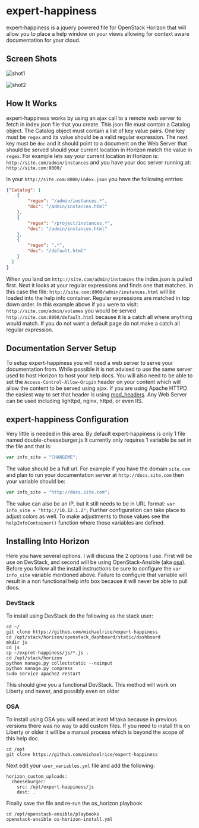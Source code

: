 # expert-happiness

expert-happiness is a jquery powered file for OpenStack Horizon that will allow you to place a help window on your
views allowing for context aware documentation for your cloud.

## Screen Shots
![shot1](http://i.imgur.com/qPxJAHm.png)

![shot2](http://i.imgur.com/wSukr0T.png)


## How It Works
expert-happiness works by using an ajax call to a remote web server to fetch in index.json file that you create. This
json file must contain a Catalog object. The Catalog object must contain a list of key value pairs. One key must be
`regex` and its value should be a valid regular expression. The next key must be `doc` and it should point to a document
on the Web Server that should be served should your current location in Horizon match the value in `regex`. For example
lets say your current location in Horizon is: `http://site.com/admin/instances` and you have your doc server running at:
`http://site.com:8000/`

In your `http://site.com:8000/index.json` you have the following entries:

```json
{"Catalog": [
    {
        "regex": "/admin/instances.*",
        "doc": "/admin/instances.html"
    },
    {
        "regex": "/project/instances.*",
        "doc": "/admin/instances.html"
    },
    {
        "regex": ".*",
        "doc": "/default.html"
    }
  ]
}
```
When you land on `http://site.com/admin/instances` the index.json is pulled first. Next it looks at your regular
expressions and finds one that matches. In this case the file: `http://site.com:8000/admin/instances.html` will be
loaded into the help info container. Regular expressions are matched in top down order. In this example above if you were
to visit: `http://site.com/admin/volumes` you would be served `http://site.com:8000/default.html` because it is a catch all
where anything would match. If you do not want a default page do not make a catch all regular expression.

## Documentation Server Setup

To setup expert-happiness you will need a web server to serve your documentation from. While possible it is not advised
to use the same server used to host Horizon to host your help docs. You will also need to be able to set the
`Access-Control-Allow-Origin` header on your content which will allow the content to be served using ajax. If you are
using Apache HTTPD the easiest way to set that header is using [mod_headers](http://httpd.apache.org/docs/current/mod/mod_headers.html).
Any Web Server can be used including lighttpd, nginx, httpd, or even IIS.


## expert-happiness Configuration

Very little is needed in this area. By default expert-happiness is only 1 file named double-cheeseburger.js It currently
only requires 1 variable be set in the file and that is:

```javascript
var info_site = "CHANGEME";
```
The value should be a full url. For example if you have the domain `site.com` and plan to run your documentation server
at `http://docs.site.com` then your variable should be:

```javascript
var info_site = "http://docs.site.com";
```

The value can also be an IP, but it still needs to be in URL format: `var info_site = "http://10.12.1.2";` Further configuration
can take place to adjust colors as well. To make adjustments to those values see the `helpInfoContainer()` function where
those variables are defined.


## Installing Into Horizon

Here you have several options. I will discuss the 2 options I use. First will be use on DevStack, and second will be using
OpenStack-Ansible (aka [osa](https://github.com/openstack/openstack-ansible)). Before you follow all the install instructions
be sure to configure the `var info_site` variable mentioned above. Failure to configure that variable will result in a
non functional help info box because it will never be able to pull docs.


### DevStack

To install using DevStack do the following as the stack user:

    cd ~/
    git clone https://github.com/michaelrice/expert-happiness
    cd /opt/stack/horizon/openstack_dashboard/static/dashboard
    mkdir js
    cd js
    cp ~/expret-happiness/js/*.js .
    cd /opt/stack/horizon
    python manage.py collectstatic --noinput
    python manage.py compress
    sudo service apache2 restart

This should give you a functional DevStack. This method will work on Liberty and newer, and possibly even on older

### OSA

To install using OSA you will need at least Mitaka because in previous versions there was no way to add custom files. If
you need to install this on Liberty or older it will be a manual process which is beyond the scope of this help doc.

    cd /opt
    git clone https://github.com/michaelrice/expert-happiness

Next edit your `user_variables.yml` file and add the following:

    horizon_custom_uploads:
      cheeseburger:
        src: /opt/expert-happiness/js
        dest: .

Finally save the file and re-run the os_horizon playbook

    cd /opt/openstack-ansible/playbooks
    openstack-ansible os-horizon-install.yml
